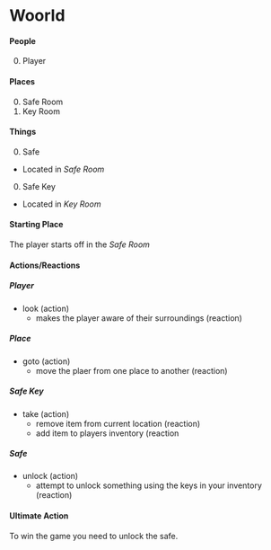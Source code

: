 # Woorld

#### People

0. Player

#### Places

0. Safe Room
0. Key Room

#### Things

0. Safe
  - Located in *Safe Room*
0. Safe Key
  - Located in *Key Room*

#### Starting Place

The player starts off in the *Safe Room*

#### Actions/Reactions

##### Player

- look (action)
  - makes the player aware of their surroundings (reaction)

##### Place

- goto (action)
  - move the plaer from one place to another (reaction)

##### Safe Key

- take (action)
  - remove item from current location (reaction)
  - add item to players inventory (reaction

##### Safe

- unlock (action)
  - attempt to unlock something using the keys in your inventory (reaction)

#### Ultimate Action

To win the game you need to unlock the safe.
